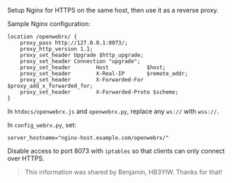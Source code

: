 Setup Nginx for HTTPS on the same host, then use it as a reverse proxy.

Sample Nginx configuration:
```
location /openwebrx/ {
    proxy_pass http://127.0.0.1:8073/;
    proxy_http_version 1.1;
    proxy_set_header Upgrade $http_upgrade;
    proxy_set_header Connection "upgrade";
    proxy_set_header        Host            $host;
    proxy_set_header        X-Real-IP       $remote_addr;
    proxy_set_header        X-Forwarded-For $proxy_add_x_forwarded_for;
    proxy_set_header        X-Forwarded-Proto $scheme;
}
```

In `htdocs/openwebrx.js` and `openwebrx.py`, replace any `ws://` with `wss://`.

In `config_webrx.py`, set:

    server_hostname="nginx-host.example.com/openwebrx/"

Disable access to port 8073 with `iptables` so that clients can only connect over HTTPS.

> This information was shared by Benjamin, HB3YIW. Thanks for that!